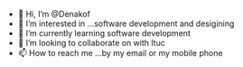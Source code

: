 - 👋 Hi, I’m @Denakof
- 👀 I’m interested in ...software development and desigining 
- 🌱 I’m currently learning software development
- 💞️ I’m looking to collaborate on with ltuc
- 📫 How to reach me ...by my email or my mobile phone

<!---
Denakof/Denakof is a ✨ special ✨ repository because its `README.md` (this file) appears on your GitHub profile.
You can click the Preview link to take a look at your changes.
--->
